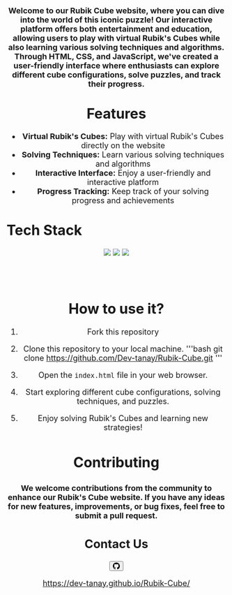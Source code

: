 <div style="display:none;" align="center">
<h1><font size="10"> Rubik Cube</font></h1>
</div>

<div align="center">
<h3><font size="4">Welcome to our Rubik Cube website, where you can dive into the world of this iconic puzzle! Our interactive platform offers both entertainment and education, allowing users to play with virtual Rubik's Cubes while also learning various solving techniques and algorithms. Through HTML, CSS, and JavaScript, we've created a user-friendly interface where enthusiasts can explore different cube configurations, solve puzzles, and track their progress. </h3>
</div>

<div align="center">
<h2><font size="6"> Features </font></h2>

- **Virtual Rubik's Cubes:** Play with virtual Rubik's Cubes directly on the website
- **Solving Techniques:** Learn various solving techniques and algorithms
- **Interactive Interface:** Enjoy a user-friendly and interactive platform
- **Progress Tracking:** Keep track of your solving progress and achievements

</div>
<div>
<h2><font size="6">Tech Stack</font></h2>
<p>
<div align="center">
<a href="https://developer.mozilla.org/en-US/docs/Glossary/HTML5"><img src="https://img.shields.io/badge/HTML5-E34F26.svg?style=for-the-badge&logo=HTML5&logoColor=white"></a>
<a href="https://developer.mozilla.org/en-US/docs/Web/JavaScript"><img src="https://img.shields.io/badge/JavaScript-F7DF1E.svg?style=for-the-badge&logo=JavaScript&logoColor=black"></a>
<a href="https://developer.mozilla.org/en-US/docs/Web/CSS"><img src="https://img.shields.io/badge/CSS3-1572B6.svg?style=for-the-badge&logo=CSS3&logoColor=black"></a>
<div>
</p>
</center>
<br>

<br>

<div align="center">
<h2><font size="6"> How to use it? </font></h2>

1. Fork this repository
2. Clone this repository to your local machine.
    '''bash
    git clone https://github.com/Dev-tanay/Rubik-Cube.git
    '''

3. Open the `index.html` file in your web browser.
4. Start exploring different cube configurations, solving techniques, and puzzles.
5. Enjoy solving Rubik's Cubes and learning new strategies!

<div align="center">
<h1><font size="6"> Contributing</font></h1>
<h3><font size="4"> We welcome contributions from the community to enhance our Rubik's Cube website. If you have any ideas for new features, improvements, or bug fixes, feel free to submit a pull request.  </h3>
</div>

## Contact Us
<button type="button" class="btn btn-secondary">
                <svg xmlns="http://www.w3.org/2000/svg" width="16" height="16" fill="currentColor" class="bi bi-github" viewBox="0 0 16 16">
  <path d="M8 0C3.58 0 0 3.58 0 8c0 3.54 2.29 6.53 5.47 7.59.4.07.55-.17.55-.38 0-.19-.01-.82-.01-1.49-2.01.37-2.53-.49-2.69-.94-.09-.23-.48-.94-.82-1.13-.28-.15-.68-.52-.01-.53.63-.01 1.08.58 1.23.82.72 1.21 1.87.87 2.33.66.07-.52.28-.87.51-1.07-1.78-.2-3.64-.89-3.64-3.95 0-.87.31-1.59.82-2.15-.08-.2-.36-1.02.08-2.12 0 0 .67-.21 2.2.82.64-.18 1.32-.27 2-.27s1.36.09 2 .27c1.53-1.04 2.2-.82 2.2-.82.44 1.1.16 1.92.08 2.12.51.56.82 1.27.82 2.15 0 3.07-1.87 3.75-3.65 3.95.29.25.54.73.54 1.48 0 1.07-.01 1.93-.01 2.2 0 .21.15.46.55.38A8.01 8.01 0 0 0 16 8c0-4.42-3.58-8-8-8"></path>
</svg>
              </button>

 https://dev-tanay.github.io/Rubik-Cube/

